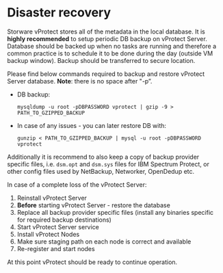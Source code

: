 # Disaster recovery

Storware vProtect stores all of the metadata in the local database. It is **highly recommended** to setup periodic DB backup on vProtect Server. Database should be backed up when no tasks are running and therefore a common practice is to schedule it to be done during the day \(outside VM backup window\). Backup should be transferred to secure location.

Please find below commands required to backup and restore vProtect Server database. **Note**: there is no space after "-p”.

* DB backup:

  ```text
  mysqldump -u root -pDBPASSWORD vprotect | gzip -9 > PATH_TO_GZIPPED_BACKUP
  ```

* In case of any issues - you can later restore DB with:

  ```text
  gunzip < PATH_TO_GZIPPED_BACKUP | mysql -u root -pDBPASSWORD vprotect
  ```

Additionally it is recommend to also keep a copy of backup provider specific files, i.e. `dsm.opt` and `dsm.sys` files for IBM Spectrum Protect, or other config files used by NetBackup, Networker, OpenDedup etc.

In case of a complete loss of the vProtect Server:

1. Reinstall vProtect Server
2. **Before** starting vProtect Server - restore the database
3. Replace all backup provider specific files \(install any binaries specific for required backup destinations\)
4. Start vProtect Server service
5. Install vProtect Nodes
6. Make sure staging path on each node is correct and available
7. Re-register and start nodes

At this point vProtect should be ready to continue operation.

